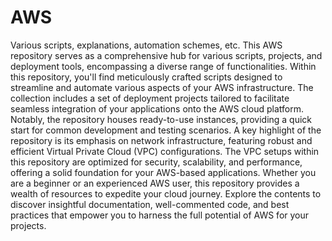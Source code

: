 # AWS
Various scripts, explanations, automation schemes, etc.
This AWS repository serves as a comprehensive hub for various scripts, projects, and deployment tools, encompassing a diverse range of functionalities.
Within this repository, you'll find meticulously crafted scripts designed to streamline and automate various aspects of your AWS infrastructure.
The collection includes a set of deployment projects tailored to facilitate seamless integration of your applications onto the AWS cloud platform.
Notably, the repository houses ready-to-use instances, providing a quick start for common development and testing scenarios.
A key highlight of the repository is its emphasis on network infrastructure, featuring robust and efficient Virtual Private Cloud (VPC) configurations.
The VPC setups within this repository are optimized for security, scalability, and performance, offering a solid foundation for your AWS-based applications.
Whether you are a beginner or an experienced AWS user, this repository provides a wealth of resources to expedite your cloud journey.
Explore the contents to discover insightful documentation, well-commented code, and best practices that empower you to harness the full potential of AWS for your projects.